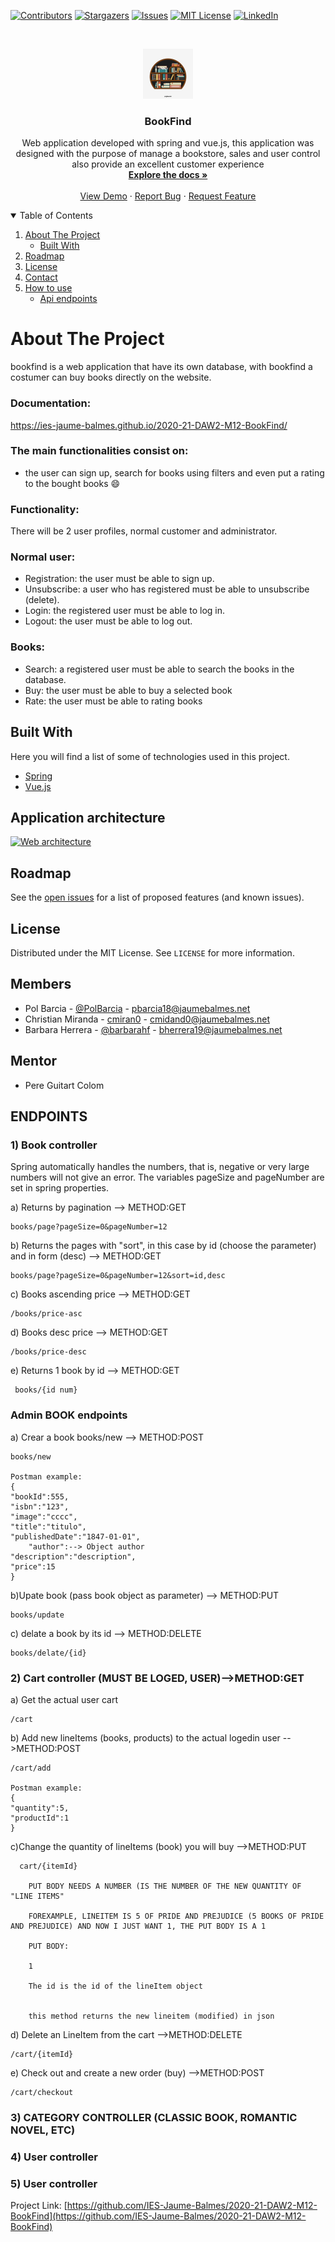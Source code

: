 [![Contributors][contributors-shield]][contributors-url]
[![Stargazers][stars-shield]][stars-url]
[![Issues][issues-shield]][issues-url]
[![MIT License][license-shield]][license-url]
[![LinkedIn][linkedin-shield]][linkedin-url]



<!-- PROJECT LOGO -->
<br />
<p align="center">
  <a href="https://github.com/IES-Jaume-Balmes/2020-21-DAW2-M12-BookFind/">
    <img src="https://github.com/IES-Jaume-Balmes/2020-21-DAW2-M12-BookFind/blob/main/docs/img/inicio.jpg" alt="Logo" width="80" height="80">
  </a>

<h3 align="center">BookFind</h3>

  <p align="center">
    Web application developed with spring and vue.js, this application was designed with the purpose of manage a bookstore, sales and user control also provide an excellent customer experience
    <br />
    <a href="https://github.com/othneildrew/Best-README-Template"><strong>Explore the docs »</strong></a>
    <br />
    <br />
    <a href="https://github.com/othneildrew/Best-README-Template">View Demo</a>
    ·
    <a href="https://github.com/othneildrew/Best-README-Template/issues">Report Bug</a>
    ·
    <a href="https://github.com/othneildrew/Best-README-Template/issues">Request Feature</a>
  </p>


<!-- TABLE OF CONTENTS -->
<details open="open">
  <summary>Table of Contents</summary>
  <ol>
    <li>
      <a href="#about-the-project">About The Project</a>
      <ul>
        <li><a href="#built-with">Built With</a></li>
      </ul>
    </li>
  <!--   <li>
      <a href="#getting-started">Getting Started</a>
      <ul>
        <li><a href="#prerequisites">Prerequisites</a></li>
        <li><a href="#installation">Installation</a></li>
      </ul>
    </li>-->
    <li><a href="#roadmap">Roadmap</a></li>
    <li><a href="#license">License</a></li>
    <li><a href="#contact">Contact</a></li>
 <li><a href="#api">How to use</a> <ul>
        <li><a href="#built-with">Api endpoints</a></li>
      </ul>
</li>
  </ol>
</details>



<!-- ABOUT THE PROJECT -->

# About The Project

bookfind is a web application that have its own database, with bookfind a costumer can buy books directly on the
website.

### Documentation:

https://ies-jaume-balmes.github.io/2020-21-DAW2-M12-BookFind/

### The main functionalities consist on:

* the user can sign up, search for books using filters and even put a rating to the bought books  :smile:

### Functionality:

There will be 2 user profiles, normal customer and administrator.

### Normal user:

* Registration: the user must be able to sign up.
* Unsubscribe: a user who has registered must be able to unsubscribe (delete).
* Login: the registered user must be able to log in.
* Logout: the user must be able to log out.

### Books:

* Search: a registered user must be able to search the books in the database.
* Buy: the user must be able to buy a selected book
* Rate: the user must be able to rating books

## Built With

Here you will find a list of some of technologies used in this project.

* [Spring](https://spring.io/)
* [Vue.js](https://vuejs.org/)

## Application architecture

[![Web architecture][web-architecture]](https://github.com/IES-Jaume-Balmes/2020-21-DAW2-M12-BookFind/blob/main/docs/img/bd.png)

## Roadmap

See the [open issues](https://github.com/IES-Jaume-Balmes/2020-21-DAW2-M12-BookFind/issues) for a list of proposed
features (and known issues).






<!-- LICENSE -->

## License

Distributed under the MIT License. See `LICENSE` for more information.



<!-- CONTACT -->

## Members

* Pol Barcia - [@PolBarcia](https://github.com/PolBarcia) - pbarcia18@jaumebalmes.net
* Christian Miranda - [cmiran0](https://github.com/cmiran0) - cmidand0@jaumebalmes.net
* Barbara Herrera - [@barbarahf](https://github.com/barbarahf) - bherrera19@jaumebalmes.net

## Mentor

* Pere Guitart Colom

<!-- api -->

## ENDPOINTS

### 1) Book controller

Spring automatically handles the numbers, that is, negative or very large numbers will not give an error. The variables
pageSize and pageNumber are set in spring properties.

a) Returns by pagination --> METHOD:GET

    books/page?pageSize=0&pageNumber=12

b) Returns the pages with "sort", in this case by id (choose the parameter) and in form (desc) --> METHOD:GET

    books/page?pageSize=0&pageNumber=12&sort=id,desc

c) Books ascending price --> METHOD:GET

    /books/price-asc

d) Books desc price --> METHOD:GET

    /books/price-desc

e) Returns 1 book by id --> METHOD:GET

     books/{id num}

### Admin BOOK endpoints

a) Crear a book books/new --> METHOD:POST

    books/new

    Postman example:
    {   
    "bookId":555,
    "isbn":"123",
    "image":"cccc",
    "title":"titulo",
    "publishedDate":"1847-01-01",
        "author":--> Object author 
    "description":"description",
    "price":15
    }

b)Upate book (pass book object as parameter) --> METHOD:PUT

    books/update

c) delate a book by its id --> METHOD:DELETE

    books/delate/{id}

### 2) Cart controller (MUST BE LOGED, USER)-->METHOD:GET

a) Get the actual user cart

    /cart

b) Add new lineItems (books, products) to the actual logedin user -->METHOD:POST

    /cart/add

    Postman example:
    {
    "quantity":5,
    "productId":1
    }

c)Change the quantity of lineItems (book) you will buy -->METHOD:PUT

      cart/{itemId}

        PUT BODY NEEDS A NUMBER (IS THE NUMBER OF THE NEW QUANTITY OF "LINE ITEMS"

        FOREXAMPLE, LINEITEM IS 5 OF PRIDE AND PREJUDICE (5 BOOKS OF PRIDE AND PREJUDICE) AND NOW I JUST WANT 1, THE PUT BODY IS A 1
        
        PUT BODY:

        1

        The id is the id of the lineItem object


        this method returns the new lineitem (modified) in json

d) Delete an LineItem from the cart -->METHOD:DELETE

    /cart/{itemId}
e) Check out and create a new order (buy) -->METHOD:POST
    
    /cart/checkout

### 3) CATEGORY CONTROLLER (CLASSIC BOOK, ROMANTIC NOVEL, ETC)

### 4) User controller

### 5) User controller

Project
Link: [https://github.com/IES-Jaume-Balmes/2020-21-DAW2-M12-BookFind](https://github.com/IES-Jaume-Balmes/2020-21-DAW2-M12-BookFind)


<!-- ACKNOWLEDGEMENTS -->

<!-- MARKDOWN LINKS & IMAGES -->
<!-- https://www.markdownguide.org/basic-syntax/#reference-style-links -->

[contributors-shield]: https://img.shields.io/github/contributors/othneildrew/Best-README-Template.svg?style=for-the-badge

[contributors-url]: https://github.com/IES-Jaume-Balmes/2020-21-DAW2-M12-BookFind/graphs/contributors


[stars-shield]: https://img.shields.io/github/stars/othneildrew/Best-README-Template.svg?style=for-the-badge

[stars-url]: https://github.com/IES-Jaume-Balmes/2020-21-DAW2-M12-BookFind/stargazers

[issues-shield]: https://img.shields.io/github/issues/othneildrew/Best-README-Template.svg?style=for-the-badge

[issues-url]: https://github.com/othneildrew/Best-README-Template/issues

[license-shield]: https://img.shields.io/github/license/othneildrew/Best-README-Template.svg?style=for-the-badge

[license-url]: https://github.com/othneildrew/Best-README-Template/blob/master/LICENSE.txt

[linkedin-shield]: https://img.shields.io/badge/-LinkedIn-black.svg?style=for-the-badge&logo=linkedin&colorB=555

[linkedin-url]: https://linkedin.com/in/othneildrew

[product-screenshot]: images/screenshot.png

[web-architecture]: https://github.com/IES-Jaume-Balmes/2020-21-DAW2-M12-BookFind/tree/main/Docs/architecture.png